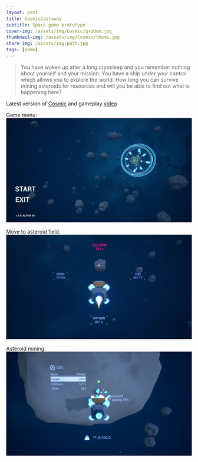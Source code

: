 ```yaml
---
layout: post
title: CosmicCastaway
subtitle: Space-game prototype
cover-img: /assets/img/Cosmic/q+pQvm.jpg
thumbnail-img: /assets/img/Cosmic/thumb.jpg
share-img: /assets/img/path.jpg
tags: [game]
---
```


>You have woken up after a long cryosleep and you remember nothing about yourself and your mission. You have a ship under your control which allows you to explore the world. How long you can survive mining asteroids for resources and will you be able to find out what is happening here?

Latest version of [Cosmic](https://sergeyfirsov.itch.io/cosmiccastaway) and gameplay [video](https://www.youtube.com/watch?v=ivolm7tuDGE)

Game menu:
![Cosmic gameplay](/assets/img/Cosmic/c1.jpg)

Move to asteroid field:
![Cosmic gameplay](/assets/img/Cosmic/c2.jpg)

Asteroid mining:
![Cosmic gameplay](/assets/img/Cosmic/c3.jpg)